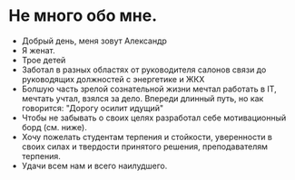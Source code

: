 # Не много обо мне.
- Добрый день, меня зовут Александр
- Я женат.
- Трое детей
- Заботал в разных областях от руководителя салонов связи до руководящих должностей с энергетике и ЖКХ
- Болшую часть зрелой сознательной жизни мечтал работать в IT, мечтать учтал, взялся за дело. Впереди длинный путь, но как говорится: "Дорогу осилит идущий"
- Чтобы не забывать о своих целях разработал себе мотивационный борд (см. ниже).
- Хочу пожелать студентам терпения и стойкости, уверенности в своих силах и твердости принятого решения, преподавателям терпения.
- Удачи всем нам и всего наилудшего. 
